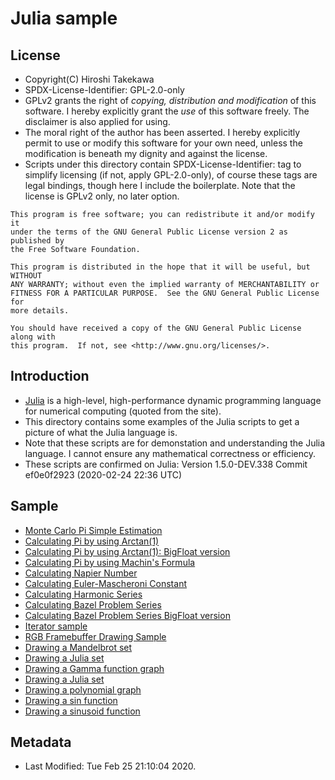 Julia sample
============

License
-------
- Copyright(C) Hiroshi Takekawa
- SPDX-License-Identifier: GPL-2.0-only
- GPLv2 grants the right of _copying, distribution and modification_ of this software.  I hereby explicitly grant the _use_ of this software freely.  The disclaimer is also applied for using.
- The moral right of the author has been asserted.  I hereby explicitly permit to use or modify this software for your own need, unless the modification is beneath my dignity and against the license.
- Scripts under this directory contain SPDX-License-Identifier: tag to simplify licensing (if not, apply GPL-2.0-only), of course these tags are legal bindings, though here I include the boilerplate.  Note that the license is GPLv2 only, no later option.
```
This program is free software; you can redistribute it and/or modify it
under the terms of the GNU General Public License version 2 as published by
the Free Software Foundation.

This program is distributed in the hope that it will be useful, but WITHOUT
ANY WARRANTY; without even the implied warranty of MERCHANTABILITY or
FITNESS FOR A PARTICULAR PURPOSE.  See the GNU General Public License for
more details.

You should have received a copy of the GNU General Public License along with
this program.  If not, see <http://www.gnu.org/licenses/>.
```


Introduction
------------
- [Julia](https://julialang.org/) is a high-level, high-performance dynamic programming language for numerical computing (quoted from the site).
- This directory contains some examples of the Julia scripts to get a picture of what the Julia language is.
- Note that these scripts are for demonstation and understanding the Julia language.  I cannot ensure any mathematical correctness or efficiency.
- These scripts are confirmed on Julia: Version 1.5.0-DEV.338 Commit ef0e0f2923 (2020-02-24 22:36 UTC)


Sample
------
- [Monte Carlo Pi Simple Estimation](montecarlo-pi-simple/montecalro-pi-simple.jl)
- [Calculating Pi by using Arctan(1)](arctan-pi-simple/arctan-pi-simple.jl)
- [Calculating Pi by using Arctan(1): BigFloat version](arctan-pi-simple-bigfloat/arctan-pi-simple-bigfloat.jl)
- [Calculating Pi by using Machin's Formula](arctan-pi-machin-bigfloat/arctan-pi-machin-bigfloat.jl)
- [Calculating Napier Number](napier-simple/napier-simple.jl)
- [Calculating Euler-Mascheroni Constant](euler-mascheroni-simple/euler-mascheroni-simple.jl)
- [Calculating Harmonic Series](harmonic/harmonic.jl)
- [Calculating Bazel Problem Series](bazel/bazel.jl)
- [Calculating Bazel Problem Series BigFloat version](bazel-bigfloat/bazel-bigfloat.jl)
- [Iterator sample](iter/iter.jl)
- [RGB Framebuffer Drawing Sample](drawfb/drawfb.jl)
- [Drawing a Mandelbrot set](mandelbrot/mandelbrot.jl)
- [Drawing a Julia set](julia/julia.jl)
- [Drawing a Gamma function graph](graph-sample/gamma.jl)
- [Drawing a Julia set](graph-sample/julia.jl)
- [Drawing a polynomial graph](graph-sample/poly.jl)
- [Drawing a sin function](graph-sample/sin.jl)
- [Drawing a sinusoid function](graph-sample/sinusoid.jl)


Metadata
--------
- Last Modified: Tue Feb 25 21:10:04 2020.
